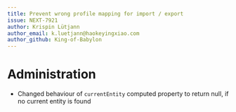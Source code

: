 ```yaml
---
title: Prevent wrong profile mapping for import / export
issue: NEXT-7921
author: Krispin Lütjann
author_email: k.luetjann@haokeyingxiao.com 
author_github: King-of-Babylon
---
```

# Administration
* Changed behaviour of `currentEntity` computed property to return null, if no current entity is found
